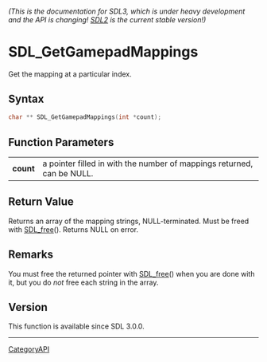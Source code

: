 ###### (This is the documentation for SDL3, which is under heavy development and the API is changing! [SDL2](https://wiki.libsdl.org/SDL2/) is the current stable version!)
# SDL_GetGamepadMappings

Get the mapping at a particular index.

## Syntax

```c
char ** SDL_GetGamepadMappings(int *count);

```

## Function Parameters

|               |                                                                        |
| ------------- | ---------------------------------------------------------------------- |
| **count**     | a pointer filled in with the number of mappings returned, can be NULL. |

## Return Value

Returns an array of the mapping strings, NULL-terminated. Must be freed
with [SDL_free](SDL_free.md)(). Returns NULL on error.

## Remarks

You must free the returned pointer with [SDL_free](SDL_free.md)() when you are
done with it, but you do _not_ free each string in the array.

## Version

This function is available since SDL 3.0.0.

----
[CategoryAPI](CategoryAPI.md)
